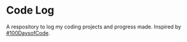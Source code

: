 # Code Log

A respository to log my coding projects and progress made. Inspired by [#100DaysofCode](https://github.com/kallaway/100-days-of-code).